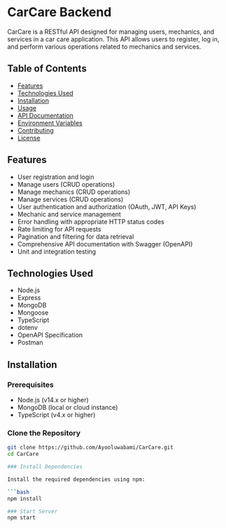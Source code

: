 # CarCare Backend

CarCare is a RESTful API designed for managing users, mechanics, and services in a car care application. This API allows users to register, log in, and perform various operations related to mechanics and services.

## Table of Contents

- [Features](#features)
- [Technologies Used](#technologies-used)
- [Installation](#installation)
- [Usage](#usage)
- [API Documentation](#api-documentation)
- [Environment Variables](#environment-variables)
- [Contributing](#contributing)
- [License](#license)

## Features

- User registration and login
- Manage users (CRUD operations)
- Manage mechanics (CRUD operations)
- Manage services (CRUD operations)
- User authentication and authorization (OAuth, JWT, API Keys)
- Mechanic and service management
- Error handling with appropriate HTTP status codes
- Rate limiting for API requests
- Pagination and filtering for data retrieval
- Comprehensive API documentation with Swagger (OpenAPI)
- Unit and integration testing

## Technologies Used

- Node.js
- Express
- MongoDB
- Mongoose
- TypeScript
- dotenv
- OpenAPI Specification
- Postman

## Installation

### Prerequisites

- Node.js (v14.x or higher)
- MongoDB (local or cloud instance)
- TypeScript (v4.x or higher)

### Clone the Repository

```bash
git clone https://github.com/Ayooluwabami/CarCare.git
cd CarCare

### Install Dependencies

Install the required dependencies using npm:

```bash
npm install

### Start Server
npm start
